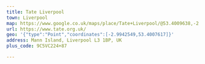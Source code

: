 ```yaml
---
title: Tate Liverpool
town: Liverpool
map: https://www.google.co.uk/maps/place/Tate+Liverpool/@53.4009638,-2.9965477,17z/data=!3m1!4b1!4m5!3m4!1s0x487b212b70fc4e7d:0x94e5864833386952!8m2!3d53.4009606!4d-2.9943537
url: https://www.tate.org.uk/
geo: '{"type":"Point","coordinates":[-2.9942549,53.4007617]}'
address: Mann Island, Liverpool L3 1BP, UK
plus_code: 9C5VC224+87

---
```


